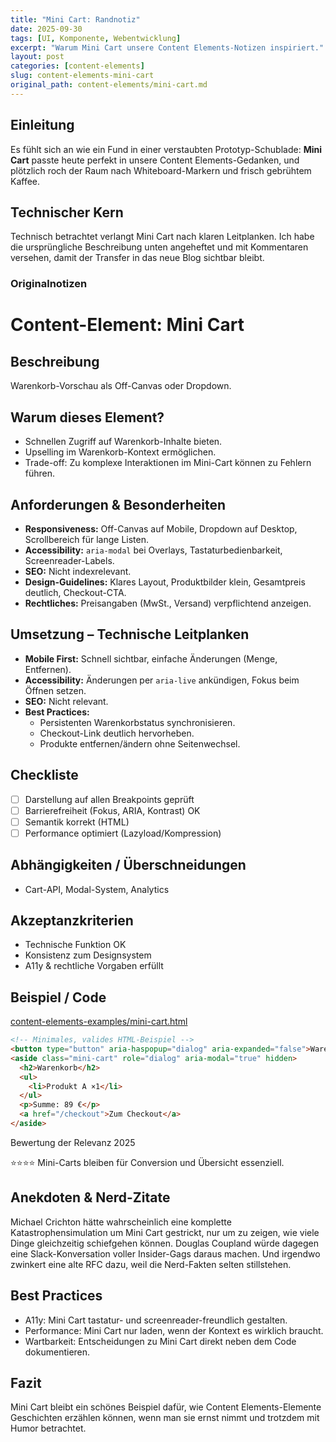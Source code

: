 ```yaml
---
title: "Mini Cart: Randnotiz"
date: 2025-09-30
tags: [UI, Komponente, Webentwicklung]
excerpt: "Warum Mini Cart unsere Content Elements-Notizen inspiriert."
layout: post
categories: [content-elements]
slug: content-elements-mini-cart
original_path: content-elements/mini-cart.md
---
```


## Einleitung
Es fühlt sich an wie ein Fund in einer verstaubten Prototyp-Schublade: **Mini Cart** passte heute perfekt in unsere Content Elements-Gedanken, und plötzlich roch der Raum nach Whiteboard-Markern und frisch gebrühtem Kaffee.

## Technischer Kern
Technisch betrachtet verlangt Mini Cart nach klaren Leitplanken. Ich habe die ursprüngliche Beschreibung unten angeheftet und mit Kommentaren versehen, damit der Transfer in das neue Blog sichtbar bleibt.

### Originalnotizen
# Content-Element: Mini Cart

## Beschreibung
Warenkorb-Vorschau als Off-Canvas oder Dropdown.

## Warum dieses Element?
- Schnellen Zugriff auf Warenkorb-Inhalte bieten.
- Upselling im Warenkorb-Kontext ermöglichen.
- Trade-off: Zu komplexe Interaktionen im Mini-Cart können zu Fehlern führen.

## Anforderungen & Besonderheiten
- **Responsiveness:** Off-Canvas auf Mobile, Dropdown auf Desktop, Scrollbereich für lange Listen.
- **Accessibility:** `aria-modal` bei Overlays, Tastaturbedienbarkeit, Screenreader-Labels.
- **SEO:** Nicht indexrelevant.
- **Design-Guidelines:** Klares Layout, Produktbilder klein, Gesamtpreis deutlich, Checkout-CTA.
- **Rechtliches:** Preisangaben (MwSt., Versand) verpflichtend anzeigen.

## Umsetzung – Technische Leitplanken
- **Mobile First:** Schnell sichtbar, einfache Änderungen (Menge, Entfernen).
- **Accessibility:** Änderungen per `aria-live` ankündigen, Fokus beim Öffnen setzen.
- **SEO:** Nicht relevant.
- **Best Practices:**
  - Persistenten Warenkorbstatus synchronisieren.
  - Checkout-Link deutlich hervorheben.
  - Produkte entfernen/ändern ohne Seitenwechsel.

## Checkliste
- [ ] Darstellung auf allen Breakpoints geprüft
- [ ] Barrierefreiheit (Fokus, ARIA, Kontrast) OK
- [ ] Semantik korrekt (HTML)
- [ ] Performance optimiert (Lazyload/Kompression)

## Abhängigkeiten / Überschneidungen
- Cart-API, Modal-System, Analytics

## Akzeptanzkriterien
- Technische Funktion OK
- Konsistenz zum Designsystem
- A11y & rechtliche Vorgaben erfüllt

## Beispiel / Code
[content-elements-examples/mini-cart.html](../content-elements-examples/mini-cart.html)

```html
<!-- Minimales, valides HTML-Beispiel -->
<button type="button" aria-haspopup="dialog" aria-expanded="false">Warenkorb</button>
<aside class="mini-cart" role="dialog" aria-modal="true" hidden>
  <h2>Warenkorb</h2>
  <ul>
    <li>Produkt A ×1</li>
  </ul>
  <p>Summe: 89 €</p>
  <a href="/checkout">Zum Checkout</a>
</aside>
```

Bewertung der Relevanz 2025

⭐⭐⭐⭐ Mini-Carts bleiben für Conversion und Übersicht essenziell.

## Anekdoten & Nerd-Zitate
Michael Crichton hätte wahrscheinlich eine komplette Katastrophensimulation um Mini Cart gestrickt, nur um zu zeigen, wie viele Dinge gleichzeitig schiefgehen können. Douglas Coupland würde dagegen eine Slack-Konversation voller Insider-Gags daraus machen. Und irgendwo zwinkert eine alte RFC dazu, weil die Nerd-Fakten selten stillstehen.

## Best Practices
- A11y: Mini Cart tastatur- und screenreader-freundlich gestalten.
- Performance: Mini Cart nur laden, wenn der Kontext es wirklich braucht.
- Wartbarkeit: Entscheidungen zu Mini Cart direkt neben dem Code dokumentieren.

## Fazit
Mini Cart bleibt ein schönes Beispiel dafür, wie Content Elements-Elemente Geschichten erzählen können, wenn man sie ernst nimmt und trotzdem mit Humor betrachtet.
